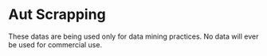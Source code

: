 # Aut Scrapping
These datas are being used only for data mining practices.
No data will ever be used for commercial use. 
